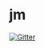 # jm

[![Gitter](https://badges.gitter.im/JuggleMaster/Lobby.svg)](https://gitter.im/JuggleMaster/Lobby?utm_source=badge&utm_medium=badge&utm_campaign=pr-badge&utm_content=badge)